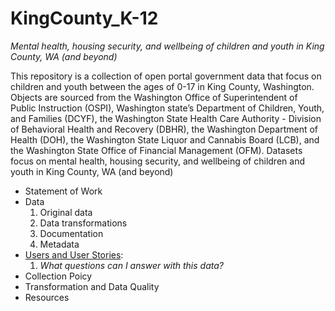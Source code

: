 # KingCounty_K-12
  *Mental health, housing security, and wellbeing of children and youth in King County, WA (and beyond)*

This repository is a collection of open portal government data that focus on children and youth between the ages of 0-17 in King County, Washington. Objects are sourced from the Washington Office of Superintendent of Public Instruction (OSPI), Washington state’s Department of Children, Youth, and Families (DCYF),  the Washington State Health Care Authority - Division of Behavioral Health and Recovery (DBHR), the Washington Department of Health (DOH), the Washington State Liquor and Cannabis Board (LCB), and the Washington State Office of Financial Management (OFM). Datasets focus on mental health, housing security, and wellbeing of children and youth in King County, WA (and beyond)

* Statement of Work
* Data
  1. Original data
  2. Data transformations
  3. Documentation
  4. Metadata
* [Users and User Stories](https://github.com/aaliyah808/KingCounty_K-12/tree/main/users):
  1. *What questions can I answer with this data?*
* Collection Poicy
* Transformation and Data Quality  
* Resources    
